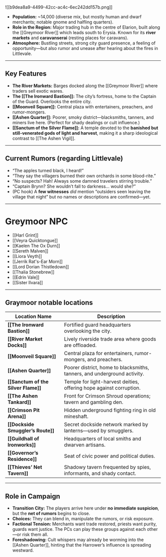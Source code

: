 ![[b9dea8a9-4499-42cc-ac4c-6ec242dd157b.png]]
- **Population:** ~14,000 (diverse mix, but mostly human and dwarf merchants; notable gnome and halfling quarters).
- **Role in the Region:** Major trading hub in the centre of Elarion, built along the [[Greymoor River]] which leads south to Erysia. Known for its **river markets** and **caravanserai** (resting places for caravans).
- **Atmosphere:** Bustling streets, strong city guard presence, a feeling of opportunity—but also rumor and unease after hearing about the fires in Littlevale.
- ---

##  Key Features

- **The River Markets:** Barges docked along the [[Greymoor River]] where traders sell exotic wares.
- **The [[The Ironward Bastion]]:** The city’s fortress, home to the Captain of the Guard. Overlooks the entire city. 
- **[[Moonveil Square]]:** Central plaza with entertainers, preachers, and rumor-mongers.
- **[[Ashen Quarter]]:** Poorer, smoky district—blacksmiths, tanners, and miners live here. (Perfect for shady dealings or cult influence.)
- **[[Sanctum of the Silver Flame]]:** A temple devoted to the **banished but still-venerated gods of light and harvest**, making it a sharp ideological contrast to [[The Ashen Vigil]]. 

---
##  Current Rumors (regarding Littlevale)

- “The apples turned black, I heard!”
- “They say the villagers burned their own orchards in some blood-rite.”
- “No suspects? Hah! Always some damned travelers stirring trouble.”
- “Captain Brynn? She wouldn’t fall to darkness… would she?”
- (PC hook) A **few witnesses** _did_ mention “outsiders seen leaving the village that night” but no names or descriptions are confirmed—yet.

---

# Greymoor NPC
- [[Harl Grint]]
- [[Veyra Quicktongue]]
- [[Kaelen The Ox Durn]]
- [[Sereth Malven]]
- [[Liora Veyth]]
- [[Jerrik Rat's-Ear Morn]]
- [[Lord Dorian Thistledown]]
- [[Thalia Stonebrew]]
- [[Edrin Vale]]
- [[Sister Ilvara]]
---
## Graymoor notable locations

| Location Name                       | Description                                                              |
| ----------------------------------- | ------------------------------------------------------------------------ |
| **[[The Ironward Bastion]]**            | Fortified guard headquarters overlooking the city.                       |
| **[[River Market Docks]]**          | Lively riverside trade area where goods are offloaded.                   |
| **[[Moonveil Square]]**             | Central plaza for entertainers, rumor-mongers, and preachers.            |
| **[[Ashen Quarter]]**               | Poorer district, home to blacksmiths, tanners, and underground activity. |
| **[[Sanctum of the Silver Flame]]** | Temple for light-harvest deities, offering hope against corruption.      |
| **[[The Ashen Tankard]]**           | Front for Crimson Shroud operations; tavern and gambling den.            |
| **[[Crimson Pit Arena]]**           | Hidden underground fighting ring in old mineshaft.                       |
| **[[Dockside Smuggler’s Route]]**   | Secret dockside network marked by lanterns—used by smugglers.            |
| **[[Guildhall of Ironworks]]**      | Headquarters of local smiths and dwarven artisans.                       |
| **[[Governor’s Residence]]**        | Seat of civic power and political duties.                                |
| **[[Thieves’ Net Tavern]]**         | Shadowy tavern frequented by spies, informants, and shady contact.       |


---
##  Role in Campaign

- **Transition City:** The players arrive here under **no immediate suspicion**, but the **net of rumors** begins to close.
- **Choices:** They can blend in, manipulate the rumors, or risk exposure.
- **Factional Tension:** Merchants want trade restored, priests want purity, guards want justice. The PCs can play these groups against each other—or risk them all.
- **Foreshadowing:** Cult whispers may already be worming into the [[Ashen Quarter]], hinting that the Harrower’s influence is spreading westward.